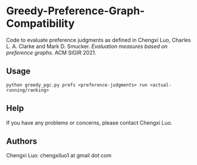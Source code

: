 # Greedy-Preference-Graph-Compatibility

Code to evaluate preference judgments as defined in Chengxi Luo, Charles L. A. Clarke and Mark D. Smucker. *Evaluation measures based on preference graphs.* ACM SIGIR 2021.

## Usage

```
python greedy_pgc.py prefs <preference-judgments> run <actual-running/ranking>
```

## Help

If you have any problems or concerns, please contact Chengxi Luo.

## Authors

Chengxi Luo: chengxiluo1 at gmail dot com
